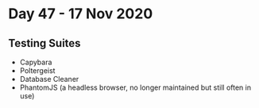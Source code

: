 # Day 47 - 17 Nov 2020

## Testing Suites

* Capybara
* Poltergeist
* Database Cleaner
* PhantomJS (a headless browser, no longer maintained but still often in use)